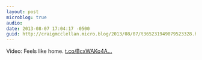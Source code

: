 ```yaml
---
layout: post
microblog: true
audio: 
date: 2013-08-07 17:04:17 -0500
guid: http://craigmcclellan.micro.blog/2013/08/07/t365231949079523328.html
---
```

Video: Feels like home. [t.co/BcxWAKo4A...](http://t.co/BcxWAKo4A1)
